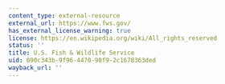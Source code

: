 ```yaml
---
content_type: external-resource
external_url: https://www.fws.gov/
has_external_license_warning: true
license: https://en.wikipedia.org/wiki/All_rights_reserved
status: ''
title: U.S. Fish & Wildlife Service
uid: 090c343b-9f96-4470-98f9-2c1678363ded
wayback_url: ''
---
```

